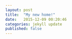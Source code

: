 ```yaml
---
layout: post
title:  "My new home!"
date:   2015-12-09 00:20:46
categories: jekyll update
published: false
---
```


